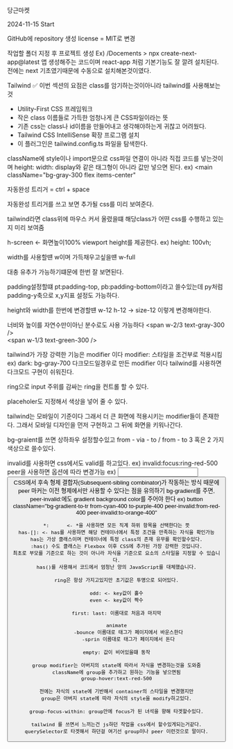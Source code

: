 당근마켓 

2024-11-15 Start

GitHub에 repository 생성
license = MIT로 변경

작업할 폴더 지정 후 프로젝트 생성
Ex) /Docements > npx create-next-app@latest
앱 생성해주는 코드이며 react-app 처럼 기본기능도 잘 깔려 설치된다.
전에는 next 기초였기때문에 수동으로 설치해본것이였다.


Tailwind 
✅ 이번 섹션의 요점은 class를 암기하는것이아니라 tailwind를 사용해보는것

- Utility-First CSS 프레임워크
- 작은 class 이름들로 가득한 엄청나게 큰 CSS파일이라는 뜻
- 기존 css는 class나 id이름을 만들어내고 생각해야하는게 귀찮고 어려웠다.
- Tailwind CSS IntelliSense 확장 프로그램 설치
- 이 플러그인은 tailwind.config.ts 파일을 탐색한다.

className에 style이나 import문으로 css파일 연결이 아니라 직접 코드를 넣는것이며
height: width: display와 같은 태그형이 아니라 값만 넣으면 된다. ex) <main className="bg-gray-300 flex items-center"

자동완성 트리거 = ctrl + space 

자동완성 트리거를 쓰고 보면 추가될 css를 미리 보여준다.

tailwind라면 class위에 마우스 커서 올렸을떄 해당class가 어떤 css를 수행하고 있는지 미리 보여줌

h-screen <- 화면높이100% viewport height를 제공한다. ex) height: 100vh;

width를 사용할떈 w이며 가득채우고싶을떈 w-full

대충 유추가 가능하기떄문에 한번 잘 보면된다.

padding설정할떄 pt:padding-top, pb:padding-bottom이라고 쓸수있는데 py처럼 padding-y축으로 x,y지표 설정도 가능하다.

height와 width를 한번에 변경할떈 w-12 h-12 -> size-12 이렇게 변경해야한다.

너비와 높이를 자연수만이아닌 분수로도 사용 가능하다
<span w-2/3 text-gray-300 />  
<span w-1/3 text-green-300 />

tailwind가 가장 강력한 기능은 modifier 이다
modifier: 스타일을 조건부로 적용시킴
ex) dark: bg-gray-700
다크모드일경우로 만든 modifier 이다 tailwind를 사용하면 다크모드 구현이 쉬워진다.

ring으로 input 주위를 감싸는 ring을 컨트롤 할 수 있다.

placeholer도 지정해서 색상을 넣어 줄 수 있다.

tailwind는 모바일이 기준이다 그래서 더 큰 화면에 적용시키는 modifier들이 존재한다.
그래서 모바일 디자인을 먼저 구현하고 그 뒤에 화면을 키워나간다.

bg-graient를 쓰면 상하좌우 설정할수있고 
from - via - to / from - to 
3 혹은 2 가지 색상으로 쓸수있다.

invalid를 사용하면 css에서도 valid를 하고있다.
ex) invalid:focus:ring-red-500
peer을 사용하면 옵션에 따라 변경가능
ex) <input type="email" peer /> <button peer-invalid:bg-red-100 />
CSS에서 후속 형제 결합자(Subsequent-sibling combinator)가 작동하는 방식 때문에 
peer 마커는 이전 형제에서만 사용할 수 있다는 점을 유의하기
bg-gradient를 주면, peer-invalid:에도 gradient background color를 주어야 한다
ex) button className="bg-gradient-to-tr from-cyan-400 to-purple-400 
peer-invalid:from-red-400 peer-invalid:to-orange-400"


~~~~~ 이 두기능은 tailwind 기능이 아닌 css의 기능이다. ~~~~~~
*: 		<- *을 사용하면 모든 직계 하위 항목을 선택한다는 뜻
has-[]: <- has를 사용하면 해당 컨테이너에서 특정 조건을 만족하는 자식을 확인가능
has는 가상 클래스이며 컨테이너에 특정 class의 존재 유무를 확인할수있다.
:has() 수도 클래스는 Flexbox 이후 CSS에 추가된 가장 강력한 것입니다.
최초로 부모를 기준으로 하는 것이 아니라 자식을 기준으로 요소의 스타일을 지정할 수 있습니다.
has()를 사용해서 코드에서 엄청난 양의 JavaScript를 대체했습니다.

ring은 항상 가지고있지만 초기값은 투명으로 되어있다.

odd: <- key값이 홀수
even <- key값이 짝수

first: last: 이름대로 처음과 마지막

animate
		-bounce 이름대로 태그가 페이지에서 바운스한다
		-sprin 이름대로 태그가 페이지에서 돈다

empty: 값이 비어있을떄 동작

group modifier는 아버지의 state에 따라서 자식을 변경하는것을 도와줌
className에 group을 추가하고 원하는 기능을 넣으면됨
group-hover:text-red-500

전에는 자식의 state에 기반해서 container의 스타일을 변경했지만
group은 아버지 state에 따라 자식의 style을 modify하고있다.

group-focus-within: group안에 focus가 된 녀석을 향해 타겟할수있다.

tailwind 를 쓰면서 느끼는건 js하던 작업을 css에서 할수있게되는거같다.
querySelector로 타겟해서 하던걸 여기선 group이나 peer 이런것으로 말이다.
